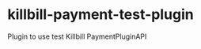 killbill-payment-test-plugin
==============================

Plugin to use test Killbill PaymentPluginAPI

